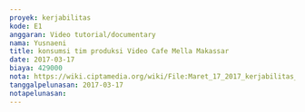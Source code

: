 ```yaml
---
proyek: kerjabilitas
kode: E1
anggaran: Video tutorial/documentary
nama: Yusnaeni
title: konsumsi tim produksi Video Cafe Mella Makassar
date: 2017-03-17
biaya: 429000
nota: https://wiki.ciptamedia.org/wiki/File:Maret_17_2017_kerjabilitas_E1_konsumsi_tim_neni.jpg
tanggalpelunasan: 2017-03-17
notapelunasan:
---
```

